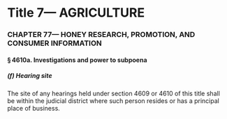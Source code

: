 
# Title 7— AGRICULTURE
### CHAPTER 77— HONEY RESEARCH, PROMOTION, AND CONSUMER INFORMATION
#### § 4610a. Investigations and power to subpoena
##### (f) Hearing site

The site of any hearings held under section 4609 or 4610 of this title shall be within the judicial district where such person resides or has a principal place of business.
